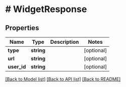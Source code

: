 # # WidgetResponse

## Properties

Name | Type | Description | Notes
------------ | ------------- | ------------- | -------------
**type** | **string** |  | [optional]
**url** | **string** |  | [optional]
**user_id** | **string** |  | [optional]

[[Back to Model list]](../../README.md#models) [[Back to API list]](../../README.md#endpoints) [[Back to README]](../../README.md)
